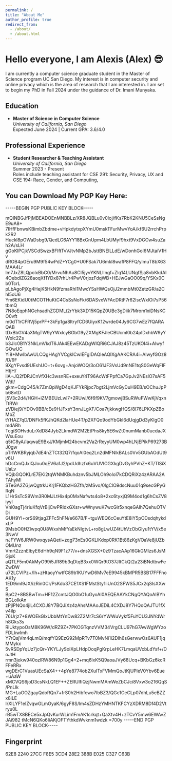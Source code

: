 ```yaml
---
permalink: /
title: "About Me"
author_profile: true
redirect_from: 
  - /about/
  - /about.html
---
```

# Hello everyone, I am Alexis (Alex) 😎

I am currently a computer science graduate student in the Master of Science program UC San Diego. My interest is in computer security and online privacy which is the area of research that I am interested in. I am set to begin my PhD in Fall 2024 under the guidance of Dr. Imani Munyaka.

## Education

- **Master of Science in Computer Science**  
  *University of California, San Diego*  
  Expected June 2024 | Current GPA: 3.6/4.0

## Professional Experience

- **Student Researcher & Teaching Assistant**  
  *University of California, San Diego*  
  Summer 2023 - Present  
  Roles include teaching assistant for CSE 291: Security, Privacy, UX and CSE 194: Race, Gender, and Computing,

## You can Download My PGP Key Here:

-----BEGIN PGP PUBLIC KEY BLOCK-----

mQINBGJfPjMBEADOEnMNBBLz/XR8JQBLu0v0Ioj/fKs7RbK2KNU5CeSsNgE9uA8+
7IHfFbnwsKBimbZbdme+vHpkdytxpXYmU0mskTFurMwvYoA/kf6U2rrchPrpk2R2
Huckl8pOWaDsbg9/QedLG6AYY18BxGnUpm4LbUMyf9hxt9VxDGCw4suZah2A/sLH
gGoKlPCjkVSCdSwzxBFIftTvVJtvNMp2bJsttBNEILLdE/wDonhGoI6MJtaiV1Hv
dROB4pGEru9M9f54wPdZ+YCg0+U0FSak7U6mkl8wafP8FFQ/ylmuT8bX63MAA4Lr
Im7JxZ8LQpolxBbC0/MrvuNhAu8CI5jyvYKNLIlngf+Zlq14LUNgfSja8vbKkdAI
4OebdIZG28aoqXf1YDx87rhUr4PwV0rjozFdqWB+HEJwGaOO09q/YSKx0Cb0TcrL
pLbAgoPjXg4HejK5HkN9fzmaRhI1MwcYSsHWQsOjJ2mmbMt0ZetzGR/a2Chl5oU6
Ym6EKidU0tMCOTHuKtC4CsSsNoFk/6DASvxWFAcDRtF7r62IscWxlOi7sP56tbmQ
7N8oEqphNGehsadhZGDMLt2rYbk3XD15KQpZ0UBc3gDiik7Mrom1xiDNsKCO0vft
m0dT1rCFRVj5prPF+3kFp1ga8ltryfCD6UiyxK12wrde04Jy6CG7wEz7fQARAQAB
tDxBbGV4aXMgTW9yYWxlcyBGbG9yZXMgKFJleCBUcml0b24pIDxhbW9yYWxlc2Zs
b3Jlc0B1Y3NkLmVkdT6JAk4EEwEKADgWIQRi6CJAJ8z45TzUKOI4i+AlwyfGOwUC
Yl8+MwIbAwULCQgHAgYVCgkICwIEFgIDAQIeAQIXgAAKCRA4i+AlwyfGOz8/D/9F
9XgYFvsd9UEshUO+t+6ovg+AnjoWOQ/3oO61JF3VsUd9nNE1tqS0GeWqFIFHtjH/
iiA+JQ2fDRJCnVfXHc3wsnRE+sxeuY4T96AcWtFPpfCa7GpJv2NEsIO7sAF5Wdl/
gkm+CdgQ45/k7ZmQpWgD4qKJFYkRjpc7bgt2LjmVcGyDuH9EB/sOChuJpPb68vtD
j5V3c2d4/HGH+iZMBEUzLwl7+2RUwl/6f6f9KV7gmowjBSuRWuFWwKjVqxnTtRWr
zVDiej9/YDOv9BB/cEe9HJFxsY3nnJLgXF/Coa7tjkkwgHQS/8I76LPKXpZBoMbZ
tYHAZ7qD/DNFk5fKJhQKd2laHUe4T/p2XFQo9odYbGkI6dUqjgDd3yKIgO0mdARh
TcgiSOHvduLrXdD84Jyb2LkmdW2M2EtPhs8ky5E6wZt0numManb0ucdaJXWsuEou
q5tC8yA/IaqwaE9BxJ/KMjmM24bcvm2Va2rReyyUM0wp4hLNjEPikP69273BJ0gw
pTrlWKBRyjqb7dE4nZTCt32Q7/fqoAl0eq2Ln2dMFNlkBALs0Vv5GUbAOdUt9v6U
hDcCmQJxlQJou0qEV6a1J2/pdUdhzfx6uVUVICGXkgDvGyhPVhZ+KT/TISiXUaLv
VQjbGQOKLrE7EKi2tqWNMKBuhdznv5bJMLOh9oIol7kCDQRiXz4zARAA2ATAhyMl
STeGA2ZGjwQgtrkUKrj1FKQbzHGZfh/zMSvo/0lgClO9dscNuu01q9secGPyGRqN
L1HrSsTcS9Wm3R0MJLtHix4p0MxNafwts4o8+2xc6tyxjQ9M4od1g6hCsZV8iyyl
Vni0agTj4riuKfqVrBijCwPRIdxGXsr+wWnywuK7wcGir5xnqeGAlh7QehuOTVDi
GUH9YI+orS69tjagZFFc5hFN/e667B/F+tguWEQ6cCeuYtE8iY5pODsdqhykdxLP
9MsbO0HZlwpq0U8WxxhMfYaEkNIgtvL+ro8gLwUZ4tUhVzObGlyu1tYV/x5e3NwV
nJFYW6JRW0wxqysAQeti+zqg73nEs0GKLlKdxp0RK1Bt86zKgVOaVe8jUZbOMUnz
Vmrt2zznElbyE6dHh9qN9F1z77/v+dnsXGSX+0z9TzacAAp16GkGMlzs6JsMGjxK
aQTLF5m0AkMyO99i5JR89b3qDtqB3xx0WQr9tO37JItCkQt2a23iBNdtbwFeZwDW
u72LCVIPz+/Ih+zHtaoyYwtfC89b1KUYwD6Mv7eE9945kBMPR5BSB17FFFnoAK1y
1ED9imI9JX/izRin0Cr/PsKdo37CE1XS1FMstSty1liUnO2SFWS5JCx2qSIsXXwS
BpC2+8BSBwTm+HF12ZcmtJQO0bO1uGyoAI0AEQEAAYkCNgQYAQoAIBYhBGLoIkAn
zPjlPNQo4jiL4CXDJ8Y7BQJiXz4zAhsMAAoJEDiL4CXDJ8Y7HQoQAJTU1fXv4ilp
76Urjz7+8WOEkGlxUbbMtYnDw82Z2Mr7cS6rYWWuVykf5FuYCU3JNYdWrh8Gks3s
RlUktypoOsM8K96W/dRZ9Z+7PKOGTqnzVVM34VrgCLU97hG7AwWgWYzoFDLkwlmh
Y7rQsjVm4qLmQ/mqfYQ9EzG92MpRTv7T0MvNi1i2Dlh6sGerwwOs6AUF1jqMMykx
5vRSDpYqUz7jcQr+YKYLJySoiXpLHdpOoqPgKrpLeHK7LmqaUVcbLdYsf+/DoJtH
rmn3jekw940ozlRW86N9p1Gg4+2+mq6lxK5Q9aoaJVy68Ucq+BKbGz6kcRFFeRRx
wgDErC1VuasUEcSaX4++4pYe8774ob2XuITxFVMmQoJtKjUPleV0Ybv6Eue+uAaW
xMCVQS6joD3csNkLQ1EF++ZERUlfiQzjNwmMAmWeZbCJci8Vxw3o216QqS/PnLlk
MG+LaOOZgayQdoRQn7+frS0h2Hibfcwo7lbBZ3/QGc1CeCLp07dhLu5eBZZx8iLE
IrXILYF1eIZvqwGLmOyaK/6gyF8S/lm4sZDHzYMHNTKFCYzXDRM8Df4D2Vtryu0L
rB5wTX8BECe5xJpQvKurWLim1FmAK1crkqt+QaXtv4H+zTCvY5mw6EWAvZJAi982
tMcN6QKo6IiAKjOFTYthkdWvknm1wdzk
=700y
-----END PGP PUBLIC KEY BLOCK-----

## Fingerprint

62E8 2240 27CC F8E5 3CD4  28E2 388B E025 C327 C63B